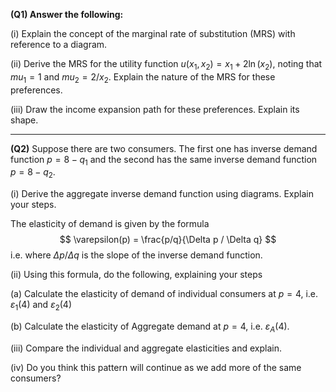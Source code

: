 **(Q1) Answer the following:**

(i) Explain the concept of the marginal rate of substitution (MRS) with reference to a diagram.

(ii) Derive the MRS for the utility function $u(x_1, x_2) = x_1 + 2 \ln(x_2)$, noting that $mu_1 = 1$ and $mu_2 = 2/x_2$. Explain the nature of the MRS for these preferences.

(iii) Draw the income expansion path for these preferences. Explain its shape.

---

**(Q2)** Suppose there are two consumers. The first one has inverse demand function $p = 8 - q_1$ and the second has the same inverse demand function $p = 8 - q_2$.

(i) Derive the aggregate inverse demand function using diagrams. Explain your steps.

The elasticity of demand is given by the formula
$$
\varepsilon(p) = \frac{p/q}{\Delta p / \Delta q}
$$
i.e. where $\Delta p / \Delta q$ is the slope of the inverse demand function.

(ii) Using this formula, do the following, explaining your steps

(a) Calculate the elasticity of demand of individual consumers at $p = 4$, i.e. $\varepsilon_1(4)$ and $\varepsilon_2(4)$

(b) Calculate the elasticity of Aggregate demand at $p = 4$, i.e. $\varepsilon_A(4)$.

(iii) Compare the individual and aggregate elasticities and explain.

(iv) Do you think this pattern will continue as we add more of the same consumers?
